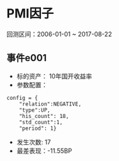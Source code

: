 # PMI因子
回测区间：2006-01-01 ~ 2017-08-22
## 事件e001
- 标的资产： 10年国开收益率
- 参数配置：
```
config = {
    "relation":NEGATIVE,
    "type":UP,
    "his_count": 18,
    "std_count":1, 
    "period": 1}
```
- 发生次数: 17
- 最差表现：-11.55BP